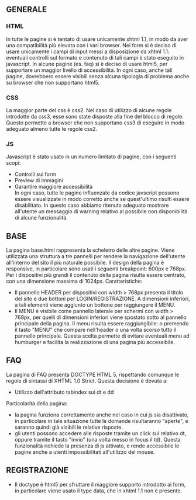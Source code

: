 ## GENERALE 

### HTML 
In tutte le pagine si è tentato di usare unicamente xhtml 1.1, in modo da aver una compatibilità più elevata con i vari browser. 
Nei form si è deciso di usare unicamente i campi di input messi a disposizione da xhtml 1.1: eventuali controlli sul formato e contenuto di tali campi è stato eseguito in javascript. 
In alcune pagine (es. faq) si è deciso di usare html5, per supportare un maggior livello di accessibilità. In ogni caso, anche tali pagine, dovrebbero essere visibili senza alcuna tipologia di problema anche su browser che non supportano html5.  

### CSS 
La maggior parte del css è css2. Nel caso di utilizzo di alcune regole introdotte da css3, esse sono state disposte alla fine del blocco di regole. Questo permette a browser che non supportano css3 di eseguire in modo adeguato almeno tutte le regole css2. 

### JS
Javascript è stato usato in un numero limitato di pagine, con i seguenti scopi:  
- Controlli sui form 
- Preview di immagini 
- Garantire maggiore accessibilità  
In ogni caso, tutte le pagine influenzate da codice javscript possono essere visualizzate in modo corretto anche se quest'ultimo risulti essere disabilitato. In questo caso abbiamo ritenuto adeguato mostrare all'utente un messaggio di warning relativo al possibile non disponibilità di alcune funzionalità. 


## BASE 
La pagina base.html rappresenta la scheletro delle altre pagine. Viene utilizzata una struttura a tre pannelli per rendere la navigazione dell'utente all'interno del sito il più naturale possibile. Il design della pagina è responsive, in particolare sono usati i seguenti breakpoint: 600px e 768px. Per i dispositivi più grandi il contenuto della pagina risulta essere centrato, con una dimensione massima di 1024px. 
Caratteristiche: 
- Il pannello HEADER per dispositivi con width > 768px presenta il titolo del sito e due bottoni per LOGIN/REGISTRAZIONE. A dimensioni inferiori, a tali elementi viene aggiunto un bottone per raggiungere il MENU. 
- Il MENU è visibile come pannello laterale per schermi con width > 768px, per quelli di dimensioni inferiori viene spostato sotto al pannello principale della pagina. Il menu risulta essere raggiungibile: o premendo il tasto "MENU" che compare nell'header o una volta scorso tutto il pannello principale. Questa scelta permette di evitare eventuali menu ad humburger e facilita la realizzazione di una pagina più accessibile. 

 
 ## FAQ
La pagina di FAQ presenta DOCTYPE HTML 5, rispettando comunque le regole di sintassi di XHTML 1.0 Strict. 
Questa decisione è dovuta a: 
- Utilizzo dell'attributo tabindex sui dt e dd 

Particolarità della pagina: 
- la pagina funziona correttamente anche nel caso in cui js sia disattivato, in particolare in tale situazione 
	tutte le domande risultaranno "aperte", e saranno quindi già visibili le relative risposte.
- gli utenti possono accedere alle risposte tramite un click sul relativo dt, oppure tramite il tasto "invio" (una 
	volta messo in focus il td). Questa funzionalità richiede la presenza di js attivato, e rende accessibile le pagine 
	anche a utenti impossibilitati all'utilizzo del mouse. 

## REGISTRAZIONE 
- Il doctype è html5 per sfruttare il maggiore supporto introdotto ai form, in particolare viene usato il type data, che in xhtml 1.1 non è presente.
